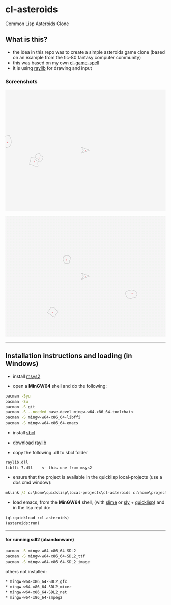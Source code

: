 # cl-asteroids
Common Lisp Asteroids Clone

## What is this?
* the idea in this repo was to create a simple asteroids game clone (based on an example from the tic-80 fantasy computer community)
* this was based on my own [cl-game-spell](https://github.com/drigoor/cl-game-spell)
* it is using [raylib](https://www.raylib.com) for drawing and input

### Screenshots

![screenshot000.png](screenshot000.png)

![screenrec000.gif](screenrec000.gif)

---

## Installation instructions and loading (in Windows)

* install [msys2](https://www.msys2.org)

* open a __MinGW64__ shell and do the following:

```bash
pacman -Syu
pacman -Su
pacman -S git
pacman -S --needed base-devel mingw-w64-x86_64-toolchain
pacman -S mingw-w64-x86_64-libffi
pacman -S mingw-w64-x86_64-emacs
```

* install [sbcl](http://www.sbcl.org)

* download [raylib](https://www.raylib.com)

* copy the following .dll to sbcl folder

```text
raylib.dll
libffi-7.dll	<- this one from msys2
```

* ensure that the project is available in the quicklisp local-projects (use a dos cmd window):

```bat
mklink /J c:\home\quicklisp\local-projects\cl-asteroids c:\home\projects\cl-asteroids
```

* load emacs, from the __MinGW64__ shell, (with [slime](https://github.com/slime/slime) or [sly](https://github.com/joaotavora/sly) + [quicklisp](https://www.quicklisp.org/beta/)) and in the lisp repl do:

```cl
(ql:quickload :cl-asteroids)
(asteroids:run)
```

---

#### for running sdl2 (abandonware)

```bash
pacman -S mingw-w64-x86_64-SDL2
pacman -S mingw-w64-x86_64-SDL2_ttf
pacman -S mingw-w64-x86_64-SDL2_image
```

others not installed:
```bash
* mingw-w64-x86_64-SDL2_gfx
* mingw-w64-x86_64-SDL2_mixer
* mingw-w64-x86_64-SDL2_net
* mingw-w64-x86_64-smpeg2
```
